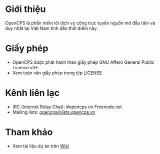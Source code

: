 # Giới thiệu
OpenCPS là phần mềm lõi dịch vụ công trực tuyến nguồn mở đầu tiên và duy nhất tại Việt Nam tính đến thời điểm này.



# Giấy phép
* OpenCPS được phát hành theo giấy phép GNU Affero General Public License v3+.
* Xem toàn văn giấy phép trong tệp [LICENSE](LICENSE)

# Kênh liên lạc
* IRC (Internet Relay Chat): #opencps on Freenode.net
* Mailing lists: [opencps@lists.opencps.vn](http://lists.opencps.vn/mailman/listinfo/opencps)

# Tham khảo
* Xem tài liệu dự án trên [Wiki](https://github.com/VietOpenCPS/doc/wiki)
